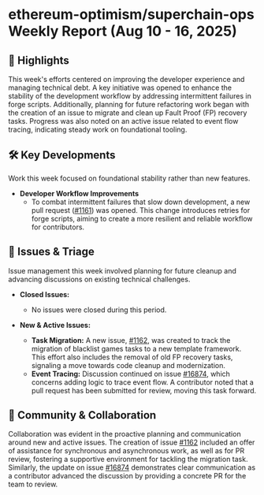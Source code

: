 # ethereum-optimism/superchain-ops Weekly Report (Aug 10 - 16, 2025)

## 🚀 Highlights
This week's efforts centered on improving the developer experience and managing technical debt. A key initiative was opened to enhance the stability of the development workflow by addressing intermittent failures in forge scripts. Additionally, planning for future refactoring work began with the creation of an issue to migrate and clean up Fault Proof (FP) recovery tasks. Progress was also noted on an active issue related to event flow tracing, indicating steady work on foundational tooling.

## 🛠️ Key Developments
Work this week focused on foundational stability rather than new features.

- **Developer Workflow Improvements**
  - To combat intermittent failures that slow down development, a new pull request ([#1161](https://github.com/ethereum-optimism/superchain-ops/pull/1161)) was opened. This change introduces retries for forge scripts, aiming to create a more resilient and reliable workflow for contributors.

## 🐛 Issues & Triage
Issue management this week involved planning for future cleanup and advancing discussions on existing technical challenges.

- **Closed Issues:**
  - No issues were closed during this period.

- **New & Active Issues:**
  - **Task Migration:** A new issue, [#1162](https://github.com/ethereum-optimism/superchain-ops/issues/1162), was created to track the migration of blacklist games tasks to a new template framework. This effort also includes the removal of old FP recovery tasks, signaling a move towards code cleanup and modernization.
  - **Event Tracing:** Discussion continued on issue [#16874](https://github.com/ethereum-optimism/superchain-ops/issues/16874), which concerns adding logic to trace event flow. A contributor noted that a pull request has been submitted for review, moving this task forward.

## 💬 Community & Collaboration
Collaboration was evident in the proactive planning and communication around new and active issues. The creation of issue [#1162](https://github.com/ethereum-optimism/superchain-ops/issues/1162) included an offer of assistance for synchronous and asynchronous work, as well as for PR review, fostering a supportive environment for tackling the migration task. Similarly, the update on issue [#16874](https://github.com/ethereum-optimism/superchain-ops/issues/16874) demonstrates clear communication as a contributor advanced the discussion by providing a concrete PR for the team to review.